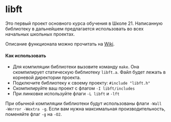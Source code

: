 # libft

Это первый проект основного курса обучения в Школе 21. Написанную библиотеку в дальнейшем предлагается использовать во всех начальных школьных проектах.

Описание функционала можно прочитать на [Wiki](https://github.com/dbendu/libft/wiki).

#### Как использовать

* Для компиляции библиотеки вызовите команду `make`. Она скомпилирует статическую библиотеку `libft.a`. Файл будет лежать в корневой директории проекта.
* Подключите библиотеку к своему проекту: `#include "libft.h"`
* Скомпилируйте ваш проект с флагом `-I libft/includes`
* При линковке используйте флаги `-L libft` и `-lft`

При обычной компиляции библиотеки будут использованы флаги `-Wall -Werror -Wextra -g`. Если вам нужна максимальная производительность, поменяйте флаг `-g` на `-O2`.
